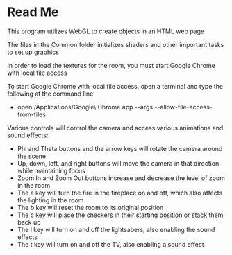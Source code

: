 # Read Me
This program utilizes WebGL to create objects in an HTML web page

The files in the Common folder initializes shaders and other important tasks to set up graphics

In order to load the textures for the room, you must start Google Chrome with local file access

To start Google Chrome with local file access, open a terminal and type the following at the command line:
* open /Applications/Google\ Chrome.app --args --allow-file-access-from-files

Various controls will control the camera and access various animations and sound effects:
* Phi and Theta buttons and the arrow keys will rotate the camera around the scene
* Up, down, left, and right buttons will move the camera in that direction while maintaining focus
* Zoom In and Zoom Out buttons increase and decrease the level of zoom in the room
* The a key will turn the fire in the fireplace on and off, which also affects the lighting in the room
* The b key will reset the room to its original position
* The c key will place the checkers in their starting position or stack them back up
* The l key will turn on and off the lightsabers, also enabling the sound effects
* The t key will turn on and off the TV, also enabling a sound effect
